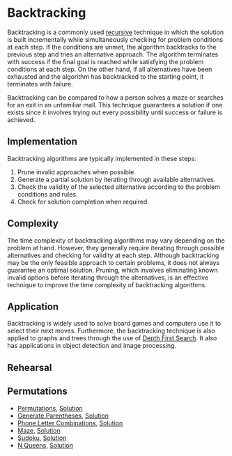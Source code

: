 # Backtracking

Backtracking is a commonly used [recursive](../recursion) technique in which the solution is built incrementally while simultaneously checking for problem conditions at each step. If the conditions are unmet, the algorithm backtracks to the previous step and tries an alternative approach. The algorithm terminates with success if the final goal is reached while satisfying the problem conditions at each step. On the other hand, if all alternatives have been exhausted and the algorithm has backtracked to the starting point, it terminates with failure.

Backtracking can be compared to how a person solves a maze or searches for an exit in an unfamiliar mall. This technique guarantees a solution if one exists since it involves trying out every possibility until success or failure is achieved.

## Implementation

Backtracking algorithms are typically implemented in these steps:

1. Prune invalid approaches when possible.
2. Generate a partial solution by iterating through available alternatives.
3. Check the validity of the selected alternative according to the problem conditions and rules.
4. Check for solution completion when required.

## Complexity

The time complexity of backtracking algorithms may vary depending on the problem at hand. However, they generally require iterating through possible alternatives and checking for validity at each step. Although backtracking may be the only feasible approach to certain problems, it does not always guarantee an optimal solution. Pruning, which involves eliminating known invalid options before iterating through the alternatives, is an effective technique to improve the time complexity of backtracking algorithms.

## Application

Backtracking is widely used to solve board games and computers use it to select their next moves. Furthermore, the backtracking technique is also applied to graphs and trees through the use of [Depth First Search](../graph/graph#depth-first-search---dfs). It also has applications in object detection and image processing.

## Rehearsal

## Permutations

* [Permutations](./permutations_test.go),  [Solution](./permutations.go)
* [Generate Parentheses](./generate_parentheses_test.go), [Solution](./generate_parentheses.go)
* [Phone Letter Combinations](./phone_letter_combinations_test.go), [Solution](./phone_letter_combinations.go)
* [Maze](./maze_test.go), [Solution](./maze.go)
* [Sudoku](./sudoku_test.go), [Solution](./sudoku.go)
* [N Queens](./n_queens_test.go), [Solution](./n_queens.go)

